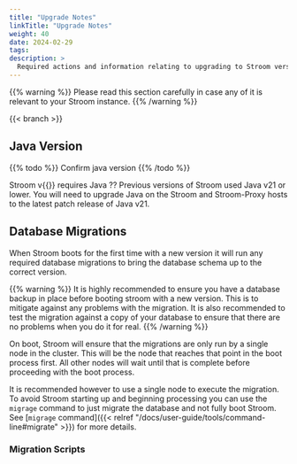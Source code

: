 ```yaml
---
title: "Upgrade Notes"
linkTitle: "Upgrade Notes"
weight: 40
date: 2024-02-29
tags: 
description: >
  Required actions and information relating to upgrading to Stroom version 7.4.
---
```


{{% warning %}}
Please read this section carefully in case any of it is relevant to your Stroom instance.
{{% /warning %}}

{{< branch >}}


## Java Version

{{% todo %}}
Confirm java version
{{% /todo %}}


Stroom v{{<branch >}} requires Java ??
Previous versions of Stroom used Java v21 or lower.
You will need to upgrade Java on the Stroom and Stroom-Proxy hosts to the latest patch release of Java v21.


## Database Migrations

When Stroom boots for the first time with a new version it will run any required database migrations to bring the database schema up to the correct version.

{{% warning %}}
It is highly recommended to ensure you have a database backup in place before booting stroom with a new version.
This is to mitigate against any problems with the migration.
It is also recommended to test the migration against a copy of your database to ensure that there are no problems when you do it for real.
{{% /warning %}}

On boot, Stroom will ensure that the migrations are only run by a single node in the cluster.
This will be the node that reaches that point in the boot process first.
All other nodes will wait until that is complete before proceeding with the boot process.

It is recommended however to use a single node to execute the migration.
To avoid Stroom starting up and beginning processing you can use the `migrage` command to just migrate the database and not fully boot Stroom.
See [`migrage` command]({{< relref "/docs/user-guide/tools/command-line#migrate" >}}) for more details.


### Migration Scripts

<!-- This section is auto-generated by TestListDbMigrations.listDbMigrationsForLatestVersion -->

